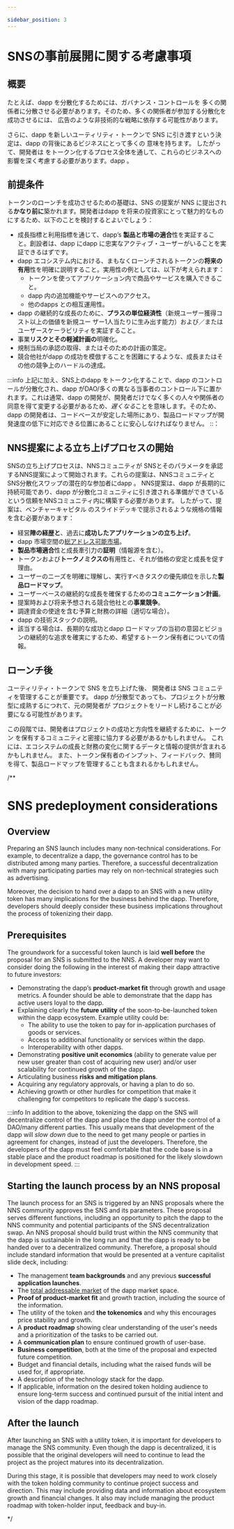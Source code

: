 ```yaml
---

sidebar_position: 3
---
```

# SNSの事前展開に関する考慮事項

## 概要

たとえば、dapp を分散化するためには、ガバナンス・コントロールを
多くの関係者に分散させる必要があります。そのため、多くの関係者が参加する分散化を成功させるには、
広告のような非技術的な戦略に依存する可能性があります。

さらに、dapp を新しいユーティリティ・トークンで SNS に引き渡すという決定は、dapp の背後にあるビジネスにとって多くの
意味を持ちます。
したがって、開発者は
をトークン化するプロセス全体を通して、これらのビジネスへの影響を深く考慮する必要があります。dapp 。

## 前提条件

トークンのローンチを成功させるための基礎は、SNS の提案が NNS に提出される**かなり前に**築かれます。開発者はdapp を将来の投資家にとって魅力的なものにするため、以下のことを検討するとよいでしょう：

- 成長指標と利用指標を通じて、dapp’s **製品と市場の適合**性を実証すること。創設者は、dapp にdapp に忠実なアクティブ・ユーザーがいることを実証できるはずです。
- dapp エコシステム内における、まもなくローンチされるトークンの**将来の有用**性を明確に説明すること。実用性の例としては、以下が考えられます：
  - トークンを使ってアプリケーション内で商品やサービスを購入できること。
  - dapp 内の追加機能やサービスへのアクセス。
  - 他のdapps との相互運用性。
- dapp の継続的な成長のために、**プラスの単位経済性**（新規ユーザー獲得コスト以上の価値を新規ユー ザー1人当たりに生み出す能力）および／またはユーザースケーラビリティを実証すること。
- 事業**リスクとその軽減計画の**明確化。
- 規制当局の承認の取得、またはそのための計画の策定。
- 競合他社がdapp の成功を模倣することを困難にするような、成長またはその他の競争上のハードルの達成。

:::info
上記に加え、SNS上のdapp をトークン化することで、dapp のコントロールが分散化され、dapp がDAO/多くの異なる当事者のコントロール下に置かれます。これは通常、dapp の開発が、開発者だけでなく多くの人々や関係者の同意を得て変更する必要があるため、*遅くなる*ことを意味します。そのため、dapp の開発者は、コードベースが安定した場所にあり、製品ロードマップが開発速度の低下に対応できる位置にあることに安心しなければなりません。
::：

## NNS提案による立ち上げプロセスの開始

SNSの立ち上げプロセスは、NNSコミュニティが
SNSとそのパラメータを承認するNNS提案によって開始されます。これらの提案は、NNSコミュニティとSNS分散化スワップの潜在的な参加者にdapp 。
NNS提案は、dapp が長期的に持続可能であり、dapp が分散化コミュニティに引き渡される準備ができているという信頼をNNSコミュニティ内に構築する必要があります。
したがって、提案は、ベンチャーキャピタル
のスライドデッキで提示されるような規格の情報を含む必要があります：

- 経営**陣の経歴と**、過去に**成功したアプリケーションの立ち上げ**。
- dapp 市場空間の[総アドレス可能市場](https://en.wikipedia.org/wiki/Total_addressable_market)。
- **製品市場適合**性と成長牽引力の**証明**（情報源を含む）。
- トークンおよび**トークノミクスの**有用性と、それが価格の安定と成長を促す理由。
- ユーザーのニーズを明確に理解し、実行すべきタスクの優先順位を示した**製品ロードマップ**。
- ユーザーベースの継続的な成長を確保するための**コミュニケーション計画**。
- 提案時および将来予想される競合他社との**事業競争**。
- 調達資金の使途を含む予算と財務の詳細（適切な場合）。
- dapp の技術スタックの説明。
- 該当する場合は、長期的な成功とdapp ロードマップの当初の意図とビジョンの継続的な追求を確実にするため、希望するトークン保有者についての情報。

## ローンチ後

ユーティリティ・トークンで SNS を立ち上げた後、
開発者は SNS コミュニティを管理することが重要です。
 dapp が分散型であっても、プロジェクトが分散型に成熟するにつれて、元の開発者が
プロジェクトをリードし続けることが必要になる可能性があります。

この段階では、開発者はプロジェクトの成功と方向性を継続するために、トークン
を保有するコミュニティと密接に協力する必要があるかもしれません。
これには、エコシステムの成長と財務の変化に関するデータと情報の提供が含まれるかもしれません。
また、トークン保有者のインプット、フィードバック、賛同を得て、製品ロードマップを管理することも含まれるかもしれません。

/**

# SNS predeployment considerations

## Overview

Preparing an SNS launch includes many non-technical considerations.
For example, to decentralize a dapp, the governance control has to be distributed
among many parties. Therefore, a successful decentralization with many participating 
parties may rely on non-technical strategies such as advertising.

Moreover, the decision to hand over a dapp to an SNS with a new utility token has many
implications for the business behind the dapp.
Therefore, developers should deeply consider these business implications throughout
the process of tokenizing their dapp.
 
## Prerequisites

The groundwork for a successful token launch is laid **well before** the proposal for an SNS is submitted to the NNS. A developer may want to consider doing the following in the interest of making their dapp attractive to future investors:
* Demonstrating the dapp’s **product-market fit** through growth and usage metrics. A founder should be able to demonstrate that the dapp has active users loyal to the dapp.
* Explaining clearly the **future utility** of the soon-to-be-launched token within the dapp ecosystem. Example utility could be:
    * The ability to use the token to pay for in-application purchases of goods or services.
    * Access to additional functionality or services within the dapp.
    * Interoperability with other dapps.
* Demonstrating **positive unit economics** (ability to generate value per new user greater than cost of acquiring new user) and/or user scalability for continued growth of the dapp.
* Articulating business **risks and mitigation plans**.
* Acquiring any regulatory approvals, or having a plan to do so.
* Achieving growth or other hurdles for competition that make it challenging for competitors to replicate the dapp's success.

:::info
In addition to the above, tokenizing the dapp on the SNS will decentralize control of the dapp and place the dapp under the control of a DAO/many different parties. This usually means that development of the dapp will *slow down* due to the need to get many people or parties in agreement for changes, instead of just the developers. Therefore, the developers of the dapp must feel comfortable that the code base is in a stable place and the product roadmap is positioned for the likely slowdown in development speed.
:::


## Starting the launch process by an NNS proposal
The launch process for an SNS is triggered by an NNS proposals where the NNS community approves the
SNS and its parameters. These proposal serves different functions, including an opportunity to pitch the dapp to the NNS community and potential participants of the SNS decentralization swap. 
An NNS proposal should build trust within the NNS community that the dapp is sustainable in the long run and that the dapp is ready to be handed over to a decentralized community.
Therefore, a proposal should include standard information that would be presented at a venture
capitalist slide deck, including:
* The management **team backgrounds** and any previous **successful application launches**.
* The [total addressable market](https://en.wikipedia.org/wiki/Total_addressable_market) of the dapp market space.
* **Proof of product-market fit** and growth traction, including the source of the information.
* The utility of the token and **the tokenomics** and why this encourages price stability and growth.
* A **product roadmap** showing clear understanding of the user's needs and a prioritization of the tasks to be carried out.
* A **communication plan** to ensure continued growth of user-base.
* **Business competition**, both at the time of the proposal and expected future competition.
* Budget and financial details, including what the raised funds will be used for, if appropriate.
* A description of the technology stack for the dapp.
* If applicable, information on the desired token holding audience to ensure long-term success and continued pursuit of the initial intent and vision of the dapp roadmap.

## After the launch
After launching an SNS with a utility token,
it is important for developers to manage the SNS community.
Even though the dapp is decentralized, it is possible that the original developers will need
to continue to lead the project as the project matures into its decentralization.  

During this stage, it is possible that developers may need to work closely with the token
holding community to continue project success and direction.
This may include providing data and information about ecosystem growth and financial changes.
It also may include managing the product roadmap with token-holder input, feedback and buy-in.

*/